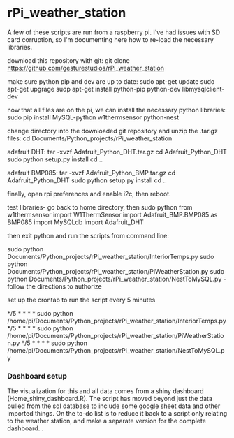 # rPi_weather_station
A few of these scripts are run from a raspberry pi.  I've had issues with SD card corruption, so I'm documenting here how to re-load the necessary libraries.

download this repository with git:
git clone https://github.com/gesturestudios/rPi_weather_station

make sure python pip and dev are up to date:
sudo apt-get update
sudo apt-get upgrage
sudp apt-get install python-pip python-dev libmysqlclient-dev

now that all files are on the pi, we can install the necessary python libraries:
sudo pip install MySQL-python w1thermsensor python-nest

change directory into the downloaded git repository and unzip the .tar.gz files:
cd Documents/Python_projects/rPi_weather_station

adafruit DHT:
tar -xvzf Adafruit_Python_DHT.tar.gz
cd Adafruit_Python_DHT
sudo python setup.py install
cd ..

adafruit BMP085:
tar -xvzf Adafruit_Python_BMP.tar.gz
cd Adafruit_Python_DHT
sudo python setup.py install
cd ..

finally, open rpi preferences and enable i2c, then reboot.

test libraries- go back to home directory, then
sudo python
from w1thermsensor import W1ThermSensor
import Adafruit_BMP.BMP085 as BMP085
import MySQLdb
import Adafruit_DHT

then exit python and run the scripts from command line:

sudo python Documents/Python_projects/rPi_weather_station/InteriorTemps.py
sudo python Documents/Python_projects/rPi_weather_station/PiWeatherStation.py
sudo python Documents/Python_projects/rPi_weather_station/NestToMySQL.py - follow the directions to authorize

set up the crontab to run the script every 5 minutes

*/5 * * * * sudo python /home/pi/Documents/Python_projects/rPi_weather_station/InteriorTemps.py
*/5 * * * * sudo python /home/pi/Documents/Python_projects/rPi_weather_station/PiWeatherStation.py
*/5 * * * * sudo python /home/pi/Documents/Python_projects/rPi_weather_station/NestToMySQL.py

### Dashboard setup ###
The visualization for this and all data comes from a shiny dashboard (Home_shiny_dashboard.R).  The script has moved beyond just the data pulled from the sql database to include some google sheet data and other imported things.  On the to-do list is to reduce it back to a script only relating to the weather station, and make a separate version for the complete dashboard...

